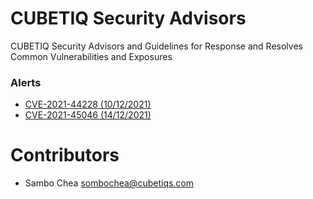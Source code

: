 # CUBETIQ Security Advisors
CUBETIQ Security Advisors and Guidelines for Response and Resolves Common Vulnerabilities and Exposures

### Alerts
- [CVE-2021-44228 (10/12/2021)](https://github.com/CUBETIQ/cubetiq-security-guideline/blob/main/CVE-2021-44228.md)
- [CVE-2021-45046 (14/12/2021)](https://github.com/CUBETIQ/cubetiq-security-guideline/blob/main/CVE-2021-45046.md)

# Contributors
- Sambo Chea <sombochea@cubetiqs.com>
